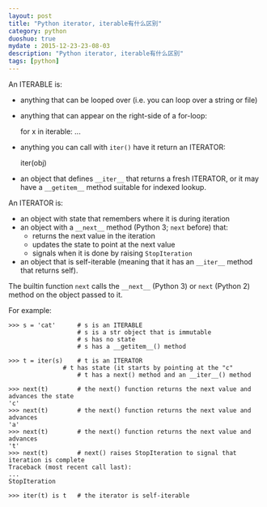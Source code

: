 ```yaml
---
layout: post
title: "Python iterator, iterable有什么区别"
category: python
duoshuo: true
mydate : 2015-12-23-23-08-03
description: "Python iterator, iterable有什么区别"
tags: [python]
---
```

An ITERABLE is:   

- anything that can be looped over (i.e. you can loop over a string or file)    
- anything that can appear on the right-side of a for-loop:    

	for x in iterable: ...   
    
- anything you can call with `iter()` have it return an ITERATOR:     

	iter(obj)

- an object that defines `__iter__` that returns a fresh ITERATOR, or it may have a `__getitem__` method suitable for indexed lookup.     


An ITERATOR is:   

- an object with state that remembers where it is during iteration   
- an object with a `__next__` method (Python 3; `next` before) that:   
    - returns the next value in the iteration   
     - updates the state to point at the next value    
     - signals when it is done by raising `StopIteration`   
- an object that is self-iterable (meaning that it has an `__iter__` method that returns self).     


The builtin function `next` calls the `__next__` (Python 3) or `next` (Python 2) method on the object passed to it.    

For example:


	>>> s = 'cat'      # s is an ITERABLE
        	           # s is a str object that is immutable
                	   # s has no state
                   	   # s has a __getitem__() method 

	>>> t = iter(s)    # t is an ITERATOR
           		   # t has state (it starts by pointing at the "c"
                   	   # t has a next() method and an __iter__() method

	>>> next(t)        # the next() function returns the next value and advances the state
	'c'
	>>> next(t)        # the next() function returns the next value and advances
	'a'
	>>> next(t)        # the next() function returns the next value and advances
	't'
	>>> next(t)        # next() raises StopIteration to signal that iteration is complete
	Traceback (most recent call last):
	...
	StopIteration

	>>> iter(t) is t   # the iterator is self-iterable


